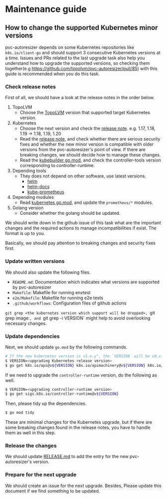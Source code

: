 Maintenance guide
=================

How to change the supported Kubernetes minor versions
-------------------------------------------

pvc-autoresizer depends on some Kubernetes repositories like `k8s.io/client-go` and should support 3 consecutive Kubernetes versions at a time.
Issues and PRs related to the last upgrade task also help you understand how to upgrade the supported versions,
so checking them together(e.g https://github.com/topolvm/pvc-autoresizer/pull/85) with this guide is recommended when you do this task.

### Check release notes

First of all, we should have a look at the release notes in the order below.

1. TopoLVM
    - Choose the [TopoLVM](https://github.com/topolvm/topolvm/releases) version that supported target Kubernetes version.
2. Kubernetes
    - Choose the next version and check the [release note](https://kubernetes.io/docs/setup/release/notes/). e.g. 1.17, 1.18, 1.19 -> 1.18, 1.19, 1.20
    - Read the [release note](https://github.com/kubernetes-sigs/controller-runtime/releases), and check whether there are serious security fixes and whether the new minor version is compatible with older versions from the pvc-autoresizer's point of view. If there are breaking changes, we should decide how to manage these changes.
    - Read the [kubebuilder go.mod](https://github.com/kubernetes-sigs/kubebuilder/blob/master/go.mod), and check the controller-tools version corresponding to controller-runtime.
3. Depending tools
    - They does not depend on other software, use latest versions.
      - [helm](https://github.com/helm/helm/releases)
      - [helm-docs](github.com/norwoodj/helm-docs/releases)
      - [kube-prometheus](https://github.com/prometheus-operator/kube-prometheus/releases)
4. Depending modules
    - Read [kubernetes go.mod](https://github.com/kubernetes/kubernetes/blob/master/go.mod), and update the `prometheus/*` modules.
5. Golang version
    - Consider whether the golang should be updated.

We should write down in the github issue of this task what are the important changes and the required actions to manage incompatibilities if exist.
The format is up to you.

Basically, we should pay attention to breaking changes and security fixes first.

### Update written versions

We should also update the following files.

- `README.md`: Documentation which indicates what versions are supported by pvc-autoresizer
- `Makefile`: Makefile for running envtest
- `e2e/Makefile`: Makefile for running e2e tests
- `.github/workflows`: Configuration files of github actions

`git grep <the kubernetes version which support will be dropped>, `git grep image:`, and `git grep -i VERSION` might help to avoid overlooking necessary changes.

### Update dependencies

Next, we should update `go.mod` by the following commands.

```bash
# If the new kubernetes version is v1.x.y", the `VERSION` will be v0.x.y.
$ VERSION=<upgrading Kubernetes release version>
$ go get k8s.io/api@v${VERSION} k8s.io/apimachinery@v${VERSION} k8s.io/client-go@v${VERSION}
```

If we need to upgrade the `controller-runtime` version, do the following as well.

```bash
$ VERSION=<upgrading controller-runtime version>
$ go get sigs.k8s.io/controller-runtime@v${VERSION}
```

Then, please tidy up the dependencies.

```bash
$ go mod tidy
```

These are minimal changes for the Kubernetes upgrade, but if there are some breaking changes found in the release notes, you have to handle them as well in this step.

### Release the changes

We should update [RELEASE.md](../RELEASE.md) to add the entry for the new pvc-autoresizer's version.

### Prepare for the next upgrade

We should create an issue for the next upgrade. Besides, Please update this document if we find something to be updated.
